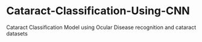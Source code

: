 # Cataract-Classification-Using-CNN
Cataract Classification Model using Ocular Disease recognition and cataract datasets
